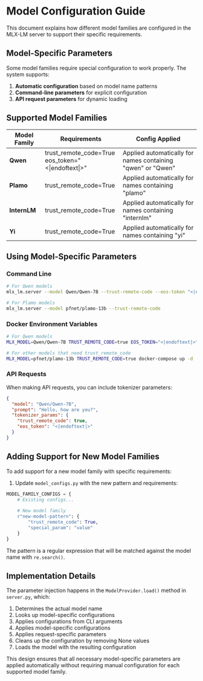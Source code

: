 # Model Configuration Guide

This document explains how different model families are configured in the MLX-LM server to support their specific requirements.

## Model-Specific Parameters

Some model families require special configuration to work properly. The system supports:

1. **Automatic configuration** based on model name patterns
2. **Command-line parameters** for explicit configuration
3. **API request parameters** for dynamic loading

## Supported Model Families

| Model Family | Requirements | Config Applied |
|--------------|--------------|---------------|
| **Qwen** | trust_remote_code=True<br>eos_token="<\|endoftext\|>" | Applied automatically for names containing "qwen" or "Qwen" |
| **Plamo** | trust_remote_code=True | Applied automatically for names containing "plamo" |
| **InternLM** | trust_remote_code=True | Applied automatically for names containing "internlm" |
| **Yi** | trust_remote_code=True | Applied automatically for names containing "yi" |

## Using Model-Specific Parameters

### Command Line

```bash
# For Qwen models
mlx_lm.server --model Qwen/Qwen-7B --trust-remote-code --eos-token "<|endoftext|>"

# For Plamo models
mlx_lm.server --model pfnet/plamo-13b --trust-remote-code
```

### Docker Environment Variables

```bash
# For Qwen models
MLX_MODEL=Qwen/Qwen-7B TRUST_REMOTE_CODE=true EOS_TOKEN="<|endoftext|>" docker-compose up -d

# For other models that need trust_remote_code
MLX_MODEL=pfnet/plamo-13b TRUST_REMOTE_CODE=true docker-compose up -d
```

### API Requests

When making API requests, you can include tokenizer parameters:

```json
{
  "model": "Qwen/Qwen-7B",
  "prompt": "Hello, how are you?",
  "tokenizer_params": {
    "trust_remote_code": true,
    "eos_token": "<|endoftext|>"
  }
}
```

## Adding Support for New Model Families

To add support for a new model family with specific requirements:

1. Update `model_configs.py` with the new pattern and requirements:

```python
MODEL_FAMILY_CONFIGS = {
    # Existing configs...
    
    # New model family
    r"new-model-pattern": {
        "trust_remote_code": True,
        "special_param": "value"
    }
}
```

The pattern is a regular expression that will be matched against the model name with `re.search()`.

## Implementation Details

The parameter injection happens in the `ModelProvider.load()` method in `server.py`, which:

1. Determines the actual model name
2. Looks up model-specific configurations
3. Applies configurations from CLI arguments
4. Applies model-specific configurations
5. Applies request-specific parameters
6. Cleans up the configuration by removing None values
7. Loads the model with the resulting configuration

This design ensures that all necessary model-specific parameters are applied automatically without requiring manual configuration for each supported model family.